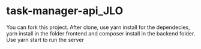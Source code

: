 # task-manager-api_JLO

You can fork this project.
After clone, use yarn install for the dependecies, yarn install in the folder frontend and composer install in the backend folder.
Use yarn start to run the server

